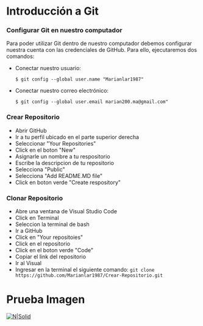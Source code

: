 # Introducción a Git

### Configurar Git en nuestro computador


Para poder utilizar Git dentro de nuestro computador debemos configurar nuestra cuenta con las credenciales de GitHub. Para ello, ejecutaremos dos comandos: 

- Conectar nuestro usuario:

    ```$ git config --global user.name "Marianlar1987"```

- Conectar nuestro correo electrónico:

    ```$ git config --global user.email marian200.ma@gmail.com"```


### Crear Repositorio


- Abrir GitHub 
- Ir a tu perfil ubicado en el parte superior derecha
- Seleccionar "Your Repositories"
- Click en el boton "New"
- Asignarle un nombre a tu respositorio
- Escribe la descripcion de tu repositorio
- Selecciona "Public"
- Selecciona "Add README.MD file"
- Click en boton verde "Create respository"

### Clonar Repositorio

- Abre una ventana de Visual Studio Code
- Click en Terminal 
- Seleccion la terminal de bash
- Ir a GitHub 
- Click en "Your repositoies"
- Click en el repositorio 
- Click en el boton verde "Code"
- Copiar el link del repositorio
- Ir al Visual
- Ingresar en la terminal el siguiente comando:
`git clone https://github.com/Marianlar1987/Crear-Repositorio.git`

# Prueba Imagen

[![N|Solid](https://i.ibb.co/0qRqSR2/IMG-20210917-205109.jpg)](https://github.com/Marianlar1987/Introduccion-a-Git-/edit/main/README.md)
